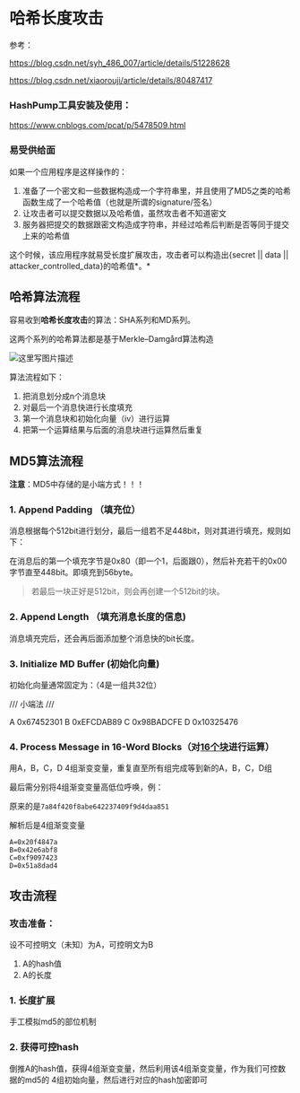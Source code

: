 # 哈希长度攻击

参考：

https://blog.csdn.net/syh_486_007/article/details/51228628

https://blog.csdn.net/xiaorouji/article/details/80487417

### HashPump工具安装及使用：

https://www.cnblogs.com/pcat/p/5478509.html

### 易受供给面

如果一个应用程序是这样操作的：

1. 准备了一个密文和一些数据构造成一个字符串里，并且使用了MD5之类的哈希函数生成了一个哈希值（也就是所谓的signature/签名）
2. 让攻击者可以提交数据以及哈希值，虽然攻击者不知道密文
3. 服务器把提交的数据跟密文构造成字符串，并经过哈希后判断是否等同于提交上来的哈希值

这个时候，该应用程序就易受长度扩展攻击，攻击者可以构造出{secret || data || attacker_controlled_data}的哈希值*。*

## 哈希算法流程

容易收到**哈希长度攻击**的算法：SHA系列和MD系列。

这两个系列的哈希算法都是基于Merkle–Damgård算法构造

![这里写图片描述](https://img-blog.csdn.net/20170428212730384?watermark/2/text/aHR0cDovL2Jsb2cuY3Nkbi5uZXQvcXFfMzUwNzg2MzE=/font/5a6L5L2T/fontsize/400/fill/I0JBQkFCMA==/dissolve/70/gravity/SouthEast)

算法流程如下：

1. 把消息划分成n个消息块
2. 对最后一个消息快进行长度填充
3. 第一个消息块和初始化向量（iv）进行运算
4. 把第一个运算结果与后面的消息块进行运算然后重复

## MD5算法流程

**注意**：MD5中存储的是小端方式！！！

### 1. Append Padding （填充位）

消息根据每个512bit进行划分，最后一组若不足448bit，则对其进行填充，规则如下：

​	在消息后的第一个填充字节是0x80（即一个1，后面跟0），然后补充若干的0x00字节直至448bit。即填充到56byte。

> 若最后一块正好是512bit，则会再创建一个512bit的块。

### 2. Append Length （填充消息长度的信息)

消息填充完后，还会再后面添加整个消息快的bit长度。

### 3. Initialize MD Buffer (初始化向量)

初始化向量通常固定为：（4是一组共32位）

/// 小端法 ///

A  0x67452301
B  0xEFCDAB89
C  0x98BADCFE
D  0x10325476

### 4. Process Message in 16-Word Blocks（对<u>16个块</u>进行运算）

用A，B，C，D 4组渐变变量，重复直至所有组完成等到新的A，B，C，D组

最后需分别将4组渐变变量高低位呼唤，例：

原来的是`7a84f420f8abe642237409f9d4daa851`

解析后是4组渐变变量

```
A=0x20f4847a
B=0x42e6abf8
C=0xf9097423
D=0x51a8dad4
```

## 攻击流程

### 攻击准备：

设不可控明文（未知）为A，可控明文为B

1. A的hash值
2. A的长度

### 1. 长度扩展

手工模拟md5的部位机制

### 2. 获得可控hash

倒推A的hash值，获得4组渐变变量，然后利用该4组渐变变量，作为我们可控数据的md5的 4组初始向量，然后进行对应的hash加密即可


